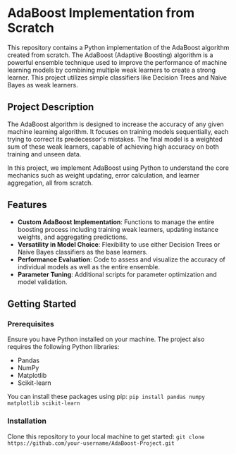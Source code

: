 # AdaBoost Implementation from Scratch

This repository contains a Python implementation of the AdaBoost algorithm created from scratch. The AdaBoost (Adaptive Boosting) algorithm is a powerful ensemble technique used to improve the performance of machine learning models by combining multiple weak learners to create a strong learner. This project utilizes simple classifiers like Decision Trees and Naive Bayes as weak learners.

## Project Description

The AdaBoost algorithm is designed to increase the accuracy of any given machine learning algorithm. It focuses on training models sequentially, each trying to correct its predecessor's mistakes. The final model is a weighted sum of these weak learners, capable of achieving high accuracy on both training and unseen data.

In this project, we implement AdaBoost using Python to understand the core mechanics such as weight updating, error calculation, and learner aggregation, all from scratch.

## Features

- **Custom AdaBoost Implementation**: Functions to manage the entire boosting process including training weak learners, updating instance weights, and aggregating predictions.
- **Versatility in Model Choice**: Flexibility to use either Decision Trees or Naive Bayes classifiers as the base learners.
- **Performance Evaluation**: Code to assess and visualize the accuracy of individual models as well as the entire ensemble.
- **Parameter Tuning**: Additional scripts for parameter optimization and model validation.

## Getting Started

### Prerequisites

Ensure you have Python installed on your machine. The project also requires the following Python libraries:
- Pandas
- NumPy
- Matplotlib
- Scikit-learn

You can install these packages using pip:
`pip install pandas numpy matplotlib scikit-learn`


### Installation

Clone this repository to your local machine to get started:
`git clone https://github.com/your-username/AdaBoost-Project.git`
